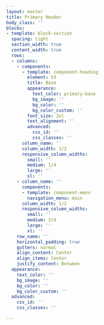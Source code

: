 ```yaml
---
layout: master
title: Primary Header
body_class: ''
blocks:
- template: block-section
  spacing: tight
  section_width: true
  content_width: true
  rows:
  - columns:
    - components:
      - template: component-heading
        element: h3
        title: Base
        appearance:
          text_color: primary-base
          bg_image: ''
          bg_color: ''
          bg_color_custom: ''
        font_size: 3xl
        text_alignment: ''
        advanced:
          css_id: ''
          css_classes: ''
      column_name: ''
      column_width: 1/2
      responsive_column_widths:
        small: ''
        medium: 1/4
        large: ''
        xl: ''
    - column_name: ''
      components:
      - template: component-menu
        navigation_menu: main
      column_width: 1/2
      responsive_column_widths:
        small: ''
        medium: 3/4
        large: ''
        xl: ''
    row_name: ''
    horizontal_padding: true
    gutters: normal
    align_content: Center
    align_items: Center
    justify_content: Between
  appearance:
    text_color: ''
    bg_image: ''
    bg_color: ''
    bg_color_custom: ''
  advanced:
    css_id: ''
    css_classes: ''

---
```

